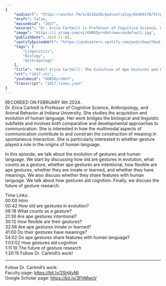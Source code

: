```yaml
---
{
	"audiourl": "https://anchor.fm/s/822ba20/podcast/play/82469178/https%3A%2F%2Fd3ctxlq1ktw2nl.cloudfront.net%2Fstaging%2F2024-1-9%2F66b27916-67d1-0180-7964-e804588a1b02.m4a",
	"draft": false,
	"episodeid": "1017",
	"excerpt": "Dr. Erica Cartmill is Professor of Cognitive Science, Anthropology, and Animal Behavior at Indiana University. She studies the acquisition and evolution of human language. Her work bridges the biological and linguistic subfields and involves both comparative and developmental approaches to communication. She is interested in how the multimodal aspects of communication contribute to and constrain the construction of meaning in spontaneous interaction. She is particularly interested in whether gesture played a role in the origins of human language.",
	"image": "https://i.ytimg.com/vi/GbNSQyrn0nY/maxresdefault.jpg",
	"publishDate": 2024-11-08,
	"spotifyEpisodeUrl": "https://podcasters.spotify.com/pod/show/thedissenter/episodes/1017-Erica-Cartmill-The-Evolution-of-Ape-Gestures-and-Human-Language-e2fj8rq",
	"tags": [
		"Linguistics",
		"Biology",
		"Anthropology"
	],
	"title": "#1017 Erica Cartmill: The Evolution of Ape Gestures and Human Language",
	"vtt": "1017.vtt",
	"youtubeid": "GbNSQyrn0nY",
	"transcript": "1017.lines.json"
}
---
```

RECORDED ON FEBRUARY 9th 2024.  
Dr. Erica Cartmill is Professor of Cognitive Science, Anthropology, and Animal Behavior at Indiana University. She studies the acquisition and evolution of human language. Her work bridges the biological and linguistic subfields and involves both comparative and developmental approaches to communication. She is interested in how the multimodal aspects of communication contribute to and constrain the construction of meaning in spontaneous interaction. She is particularly interested in whether gesture played a role in the origins of human language.

In this episode, we talk about the evolution of gestures and human language. We start by discussing how old are gestures in evolution, what counts as a gesture, whether ape gestures are intentional, how flexible are ape gestures, whether they are innate or learned, and whether they have meanings. We also discuss whether they share features with human language. We talk about how gestures aid cognition. Finally, we discuss the future of gesture research.

Time Links:  
<time>00:00</time> Intro  
<time>00:42</time> How old are gestures in evolution?  
<time>06:18</time> What counts as a gesture?  
<time>21:36</time> Are ape gestures intentional?  
<time>30:12</time> How flexible are their gestures?  
<time>32:56</time> Are ape gestures innate or learned?  
<time>41:00</time> Do their gestures have meanings?  
<time>54:02</time> Do ape gestures share features with human language?  
<time>1:03:02</time> How gestures aid cognition  
<time>1:11:10</time> The future of gesture research  
<time>1:20:15</time> Follow Dr. Cartmill’s work!

---

Follow Dr. Cartmill’s work:  
Faculty page: https://bit.ly/3SH4yMi  
Google Scholar page: https://bit.ly/3FhMwcV
